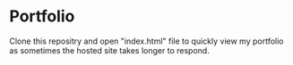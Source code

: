 # Portfolio
  
  Clone this repositry and open "index.html" file to quickly view my portfolio as sometimes the hosted site takes longer to respond.
